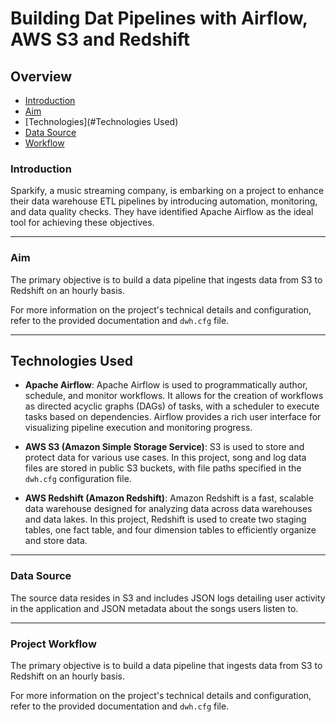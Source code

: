#  Building Dat Pipelines with Airflow, AWS S3 and Redshift


## Overview
- [Introduction](#Introduction)
- [Aim](#Aim)
- [Technologies](#Technologies Used)
- [Data Source](#data-source)
- [Workflow](#project-workflow)

### Introduction

Sparkify, a music streaming company, is embarking on a project to enhance their data warehouse ETL pipelines by introducing automation, monitoring, and data quality checks. They have identified Apache Airflow as the ideal tool for achieving these objectives.
***
### Aim

The primary objective is to build a data pipeline that ingests data from S3 to Redshift on an hourly basis.

For more information on the project's technical details and configuration, refer to the provided documentation and `dwh.cfg` file.

***
## Technologies Used

- **Apache Airflow**: Apache Airflow is used to programmatically author, schedule, and monitor workflows. It allows for the creation of workflows as directed acyclic graphs (DAGs) of tasks, with a scheduler to execute tasks based on dependencies. Airflow provides a rich user interface for visualizing pipeline execution and monitoring progress.

- **AWS S3 (Amazon Simple Storage Service)**: S3 is used to store and protect data for various use cases. In this project, song and log data files are stored in public S3 buckets, with file paths specified in the `dwh.cfg` configuration file.

- **AWS Redshift (Amazon Redshift)**: Amazon Redshift is a fast, scalable data warehouse designed for analyzing data across data warehouses and data lakes. In this project, Redshift is used to create two staging tables, one fact table, and four dimension tables to efficiently organize and store data.
***
### Data Source

The source data resides in S3 and includes JSON logs detailing user activity in the application and JSON metadata about the songs users listen to.
***
### Project Workflow

The primary objective is to build a data pipeline that ingests data from S3 to Redshift on an hourly basis.

For more information on the project's technical details and configuration, refer to the provided documentation and `dwh.cfg` file.
